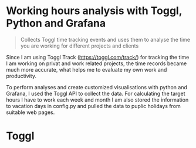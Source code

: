 # Working hours analysis with Toggl, Python and Grafana

> Collects Toggl time tracking events and uses them to analyse the time you are working for different projects and clients

Since I am using Toggl Track (https://toggl.com/track/) for tracking the time I am working on privat and work related projects, the time records became much more accurate, what
helps me to evaluate my own work and productivity.

To perform analyses and create customized visualisations with python and Grafana, I used the Toggl API to collect the data. For calculating
the target hours I have to work each week and month I am also stored the information to vacation days in config.py and pulled the data to puplic
holidays from suitable web pages.


# Toggl

